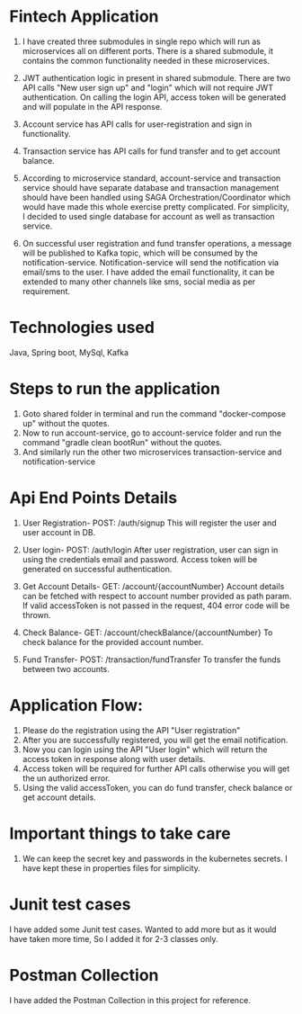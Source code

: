 # Fintech Application

1. I have created three submodules in single repo which will run as microservices all on different ports.
   There is a shared submodule, it contains the common functionality needed in these microservices.
2. JWT authentication logic in present in shared submodule. There are two API calls "New user sign up" and "login" which will not require JWT authentication.
   On calling the login API, access token will be generated and will populate in the API response.

3. Account service has API calls for user-registration and sign in functionality.
4. Transaction service has API calls for fund transfer and to get account balance.

5. According to microservice standard, account-service and transaction service should have separate database and transaction management should have been handled using SAGA Orchestration/Coordinator 
   which would have made this whole exercise pretty complicated. For simplicity, I decided to used single database for account as well as transaction service.

6. On successful user registration and fund transfer operations, a message will be published to Kafka topic, which will be consumed by the notification-service. Notification-service will send the notification
   via email/sms to the user. I have added the email functionality, it can be extended to many other channels like sms, social media as per requirement.

# Technologies used
Java, Spring boot, MySql, Kafka

# Steps to run the application
1. Goto shared folder in terminal and run the command "docker-compose up" without the quotes.
2. Now to run  account-service, go to account-service folder and run the command "gradle clean bootRun" without the quotes.
3. And similarly run the other two microservices transaction-service and notification-service

# Api End Points Details
1. User Registration- POST: /auth/signup
   This will register the user and user account in DB.

2. User login- POST: /auth/login
   After user registration, user can sign in using the credentials email and password. Access token will be generated on successful authentication.

3. Get Account Details- GET: /account/{accountNumber}
   Account details can be fetched with respect to account number provided as path param. If valid accessToken is not passed in the request, 404 error code will be thrown.

4. Check Balance- GET: /account/checkBalance/{accountNumber}
   To check balance for the provided account number.

5. Fund Transfer- POST: /transaction/fundTransfer
   To transfer the funds between two accounts.

# Application Flow:
1. Please do the registration using the API "User registration"
2. After you are successfully registered, you will get the email notification.
3. Now you can login using the API "User login" which will return the access token in response along with user details.
4. Access token will be required for further API calls otherwise you will get the un authorized error.
5. Using the valid accessToken, you can do fund transfer, check balance or get account details.

# Important things to take care
1. We can keep the secret key and passwords in the kubernetes secrets. I have kept these in properties files for simplicity.

# Junit test cases
I have added some Junit test cases. Wanted to add more but as it would have taken more time, So I added it for 2-3 classes only.

# Postman Collection
I have added the Postman Collection in this project for reference.

 


